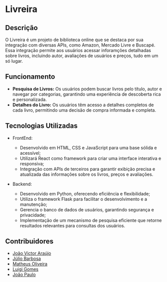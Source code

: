 # Livreira
## Descrição

O Livreira é um projeto de biblioteca online que se destaca por sua integração com diversas APIs, como Amazon, Mercado Livre e Buscapé. Essa integração permite aos usuários acessar inforamções detalhadas sobre livros, incluindo autor, avaliações de usuários e preços, tudo em um só lugar.

## Funcionamento

- **Pesquisa de Livros:** Os usuários podem buscar livros pelo título, autor e navegar por categorias, garantindo uma experiência de descoberta rica e personalizada.
- **Detalhes do Livro:** Os usuários têm acesso a detalhes completos de cada livro, permitindo uma decisão de compra informada e completa.

## Tecnologias Utilizadas

- FrontEnd:
  - Desenvolvido em HTML, CSS e JavaScript para uma base sólida e acessível;
  - Utilizará React como framework para criar uma interface interativa e responsiva;
  - Integração com APIs de terceiros para garantir exibição precisa e atualizada das informações sobre os livros, preços e avaliações.

- Backend:
  - Desenvolvido em Python, oferecendo eficiência e flexibilidade;
  - Utiliza o framework Flask para facilitar o desenvolvimento e a manutenção;
  - Gerencia o banco de dados de usuários, garantindo segurança e privacidade;
  - Implementação de um mecanismo de pesquisa eficiente que retorne resultados relevantes para consultas dos usuários.

## Contribuidores

- [João Victor Araújo](https://github.com/JoaoArauto) <br>
- [Júlio Barbosa](https://github.com/juliobrbsa) <br>
- [Matheus Oliveira](https://github.com/matheussoliveira323) <br>
- [Luigi Gomes](https://github.com/LGAP159) <br>
- [João Paulo](https://github.com/joaopaulsl) <br>
